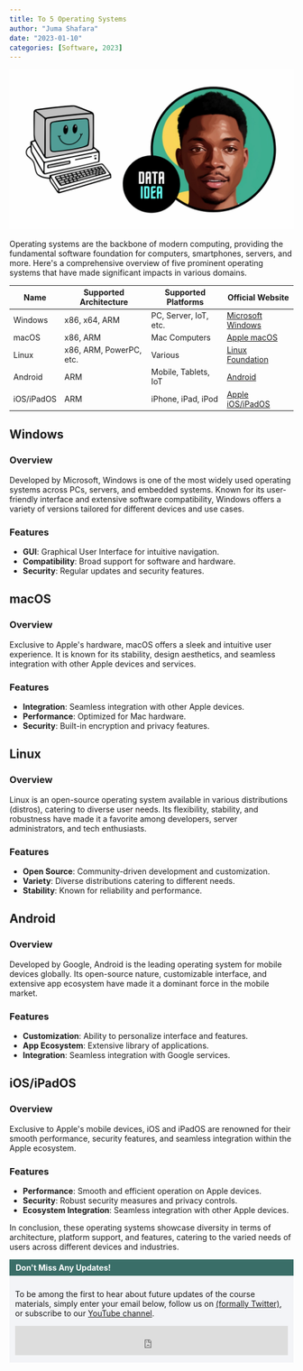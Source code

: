 ```yaml
---
title: To 5 Operating Systems
author: "Juma Shafara"
date: "2023-01-10"
categories: [Software, 2023]
---
```


![Thumbnail](operating_systems.png)

Operating systems are the backbone of modern computing, providing the fundamental software foundation for computers, smartphones, servers, and more. Here's a comprehensive overview of five prominent operating systems that have made significant impacts in various domains.

<div class="table-responsive">
    <table class="table table-striped table-bordered">
    <thead class="thead-dark">
        <tr>
            <th>Name</th>
            <th>Supported Architecture</th>
            <th>Supported Platforms</th>
            <th>Official Website</th>
        </tr>
    </thead>
    <tbody>
        <tr>
            <td>Windows</td>
            <td>x86, x64, ARM</td>
            <td>PC, Server, IoT, etc.</td>
            <td><a href="https://www.microsoft.com">Microsoft Windows</a></td>
        </tr>
        <tr>
            <td>macOS</td>
            <td>x86, ARM</td>
            <td>Mac Computers</td>
            <td><a href="https://www.apple.com/macos">Apple macOS</a></td>
        </tr>
        <tr>
            <td>Linux</td>
            <td>x86, ARM, PowerPC, etc.</td>
            <td>Various</td>
            <td><a href="https://www.linuxfoundation.org">Linux Foundation</a></td>
        </tr>
        <tr>
            <td>Android</td>
            <td>ARM</td>
            <td>Mobile, Tablets, IoT</td>
            <td><a href="https://www.android.com">Android</a></td>
        </tr>
        <tr>
            <td>iOS/iPadOS</td>
            <td>ARM</td>
            <td>iPhone, iPad, iPod</td>
            <td><a href="https://www.apple.com/ios">Apple iOS/iPadOS</a></td>
        </tr>
    </tbody>
</table>
</div>

## Windows

### Overview

Developed by Microsoft, Windows is one of the most widely used operating systems across PCs, servers, and embedded systems. Known for its user-friendly interface and extensive software compatibility, Windows offers a variety of versions tailored for different devices and use cases.

### Features

- **GUI**: Graphical User Interface for intuitive navigation.
- **Compatibility**: Broad support for software and hardware.
- **Security**: Regular updates and security features.

## macOS

### Overview

Exclusive to Apple's hardware, macOS offers a sleek and intuitive user experience. It is known for its stability, design aesthetics, and seamless integration with other Apple devices and services.

### Features

- **Integration**: Seamless integration with other Apple devices.
- **Performance**: Optimized for Mac hardware.
- **Security**: Built-in encryption and privacy features.

## Linux

### Overview

Linux is an open-source operating system available in various distributions (distros), catering to diverse user needs. Its flexibility, stability, and robustness have made it a favorite among developers, server administrators, and tech enthusiasts.

### Features

- **Open Source**: Community-driven development and customization.
- **Variety**: Diverse distributions catering to different needs.
- **Stability**: Known for reliability and performance.

## Android

### Overview

Developed by Google, Android is the leading operating system for mobile devices globally. Its open-source nature, customizable interface, and extensive app ecosystem have made it a dominant force in the mobile market.

### Features

- **Customization**: Ability to personalize interface and features.
- **App Ecosystem**: Extensive library of applications.
- **Integration**: Seamless integration with Google services.

## iOS/iPadOS

### Overview

Exclusive to Apple's mobile devices, iOS and iPadOS are renowned for their smooth performance, security features, and seamless integration within the Apple ecosystem.

### Features

- **Performance**: Smooth and efficient operation on Apple devices.
- **Security**: Robust security measures and privacy controls.
- **Ecosystem Integration**: Seamless integration with other Apple devices.

In conclusion, these operating systems showcase diversity in terms of architecture, platform support, and features, catering to the varied needs of users across different devices and industries.

<!-- Newsletter -->
<div style="background-color: #3a6e68; border:1px solid #3a6e68; color: #fff; font-weight: 700; padding-left: 10px; padding-top: 5px; padding-bottom: 5px"><strong>Don't Miss Any Updates!</strong></div>
<div style="background-color: #f3f4f7; padding-left: 10px; padding-top: 10px; padding-bottom: 10px; padding-right: 10px">

<p class=pb-1>
To be among the first to hear about future updates of the course materials, simply enter your email below, follow us on <a href="https://x.com/dataideaorg"><i class="bi bi-twitter-x"></i>
 (formally Twitter)</a>, or subscribe to our <a href="https://www.youtube.com/@dataideaorg"><i class="bi bi-youtube"></i> YouTube channel</a>.
</p>

<iframe src="https://embeds.beehiiv.com/5fc7c425-9c7e-4e08-a514-ad6c22beee74?slim=true" data-test-id="beehiiv-embed" height="52" frameborder="0" scrolling="no" style="margin: 0; border-radius: 0px !important; background-color: transparent; width: 100%;" ></iframe>
</div>
